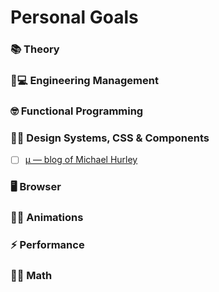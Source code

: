 # Personal Goals

### 📚 Theory

### 👨💻 Engineering Management

### 🤓 Functional Programming

### 📐📏 Design Systems, CSS & Components
- [ ] [μ — blog of Michael Hurley](http://buzzdecafe.github.io/)

### 🖥️ Browser

### 💃🏽 Animations

### ⚡ Performance

### 👨🏫 Math
